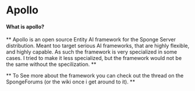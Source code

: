# Apollo

#### What is apollo? ####

** Apollo is an open source Entity AI framework for the Sponge Server distribution. Meant too target serious AI frameworks, that are highly flexible, and highly capable. As such the framework is very specialized in some cases. I tried to make it less specialized, but the framework would not be the same without the specilization. **

** To See more about the framework you can check out the thread on the SpongeForums (or the wiki once i get around to it). **